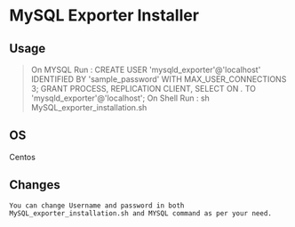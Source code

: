 # MySQL Exporter Installer

## Usage

> On MYSQL Run :
    CREATE USER 'mysqld_exporter'@'localhost' IDENTIFIED BY 'sample_password' WITH MAX_USER_CONNECTIONS 3;
    GRANT PROCESS, REPLICATION CLIENT, SELECT ON *.* TO 'mysqld_exporter'@'localhost';
> On Shell Run :
    sh MySQL_exporter_installation.sh

## OS
   Centos
   
## Changes 
    You can change Username and password in both MySQL_exporter_installation.sh and MYSQL command as per your need.